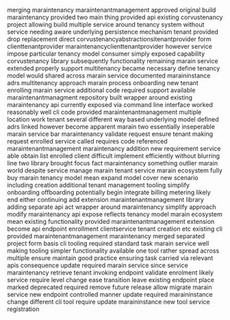 merging maraintenancy maraintenantmanagement approved original build maraintenancy provided two main thing provided api existing corvustenancy project allowing build multiple service around tenancy system without service needing aware underlying persistence mechanism tenant provided drop replacement direct corvustenancyabstractionsitenantprovider form clienttenantprovider maraintenancyclienttenantprovider however service impose particular tenancy model consumer simply exposed capability corvustenancy library subsequently functionality remaining marain service extended properly support multitenancy became necessary define tenancy model would shared across marain service documented maraininstance adrs multitenancy approach marain process onboarding new tenant enrolling marain service additional code required support available maraintenantmanagment repository built wrapper around existing maraintenancy api currently exposed via command line interface worked reasonably well cli code provided maraintenantmanagement multiple location work tenant several different way based underlying model defined adrs linked however become apparent marain two essentially inseperable marain service bar maraintenancy validate request ensure tenant making request enrolled service called requires code referenced maraintenantmanagement maraintenancy addition new requirement service able obtain list enrolled client difficult implement efficiently without blurring line two library brought focus fact maraintenancy something outlier marain world despite service manage marain tenant service marain ecosystem fully buy marain tenancy model mean expand model cover new scenario including creation additional tenant management tooling simplify onboarding offboarding potentially begin integrate billing metering likely end either continuing add extension maraintenantmanagement library adding separate api act wrapper around maraintenancy simplify approach modify maraintenancy api expose reflects tenancy model marain ecosystem mean existing functionality provided maraintenantmanagement extension become api endpoint enrollment clientservice tenant creation etc existing cli provided maraintenantmanagement maraintenancy merged separated project form basis cli tooling required standard task marain service well making tooling simpler functionality available one tool rather spread across multiple ensure maintain good practice ensuring task carried via relevant apis consequence update required marain service since service maraintenancy retrieve tenant invoking endpoint validate enrolment likely service require level change ease transition leave existing endpoint place marked deprecated required remove future release allow migrate marain service new endpoint controlled manner update required maraininstance change different cli tool require update maraininstance new tool service registration
